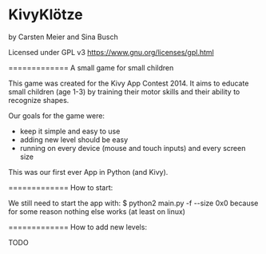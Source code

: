KivyKlötze
=============
by Carsten Meier and Sina Busch

Licensed under GPL v3
https://www.gnu.org/licenses/gpl.html

=============
A small game for small children

This game was created for the Kivy App Contest 2014.
It aims to educate small children (age 1-3) by training their motor skills
and their ability to recognize shapes.

Our goals for the game were:

* keep it simple and easy to use
* adding new level should be easy
* running on every device (mouse and touch inputs) and every screen size

This was our first ever App in Python (and Kivy).

=============
How to start:

We still need to start the app with: 
$ python2 main.py -f --size 0x0
because for some reason nothing else works (at least on linux)

=============
How to add new levels:

TODO
